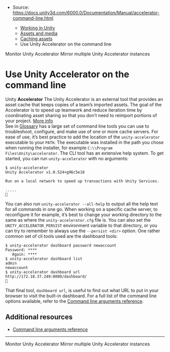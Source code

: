 * Source: https://docs.unity3d.com/6000.0/Documentation/Manual/accelerator-command-line.html

  * [Working in Unity](https://docs.unity3d.com/6000.0/Documentation/Manual/working-in-unity.html)
  * [Assets and media](https://docs.unity3d.com/6000.0/Documentation/Manual/assets-and-media.html)
  * [Caching assets](https://docs.unity3d.com/6000.0/Documentation/Manual/importing-caching-assets.html)
  * Use Unity Accelerator on the command line


[](https://docs.unity3d.com/6000.0/Documentation/Manual/accelerator-monitor.html)
Monitor Unity Accelerator
[](https://docs.unity3d.com/6000.0/Documentation/Manual/accelerator-mirror-instances.html)
Mirror multiple Unity Accelerator instances
# Use Unity Accelerator on the command line
Unity **Accelerator** The Unity Accelerator is an external tool that provides an asset cache that keeps copies of a team’s imported assets. The goal of the Accelerator is to speed up teamwork and reduce iteration time by coordinating asset sharing so that you don’t need to reimport portions of your project. [More info](https://docs.unity3d.com/6000.0/Documentation/Manual/UnityAccelerator.html)  
See in [Glossary](https://docs.unity3d.com/6000.0/Documentation/Manual/Glossary.html#Accelerator) has a large set of command line tools you can use to troubleshoot, configure, and make use of one or more cache servers. For ease of use, it’s best practice to add the location of the `unity-accelerator` executable to your `PATH`. The executable was installed in the path you chose when running the installer, for example `C:\\Program Files\Unity\accelerator`.
The CLI tool has an extensive help system. To get started, you can run `unity-accelerator` with no arguments:
```
$ unity-accelerator
Unity Accelerator v1.0.524+g96c5e18

Run on a local network to speed up transactions with Unity Services.

.....

```

You can also run `unity-accelerator --all-help` to output all the help text for all commands in one go. 
When working on a specific cache server, to reconfigure it for example, it’s best to change your working directory to the same as where the `unity-accelerator.cfg` file is. You can also set the `UNITY_ACCELERATOR_PERSIST` environment variable to that directory, or you can try to remember to always use the `--persist <dir>` option.
One rather common set of cli tools used are the dashboard tools:
```
$ unity-accelerator dashboard password newaccount
Password: ****
   Again: ****
$ unity-accelerator dashboard list
admin
newaccount
$ unity-accelerator dashboard url
http://172.18.37.249:8080/dashboard/

```

That final tool, `dashboard url`, is useful to find out what URL to put in your browser to visit the built-in dashboard.
For a full list of the command line options available, refer to the [Command line arguments reference](https://docs.unity3d.com/6000.0/Documentation/Manual/EditorCommandLineArguments.html#accelerator). 
## Additional resources
  * [Command line arguments reference](https://docs.unity3d.com/6000.0/Documentation/Manual/EditorCommandLineArguments.html#accelerator)


* * *
[](https://docs.unity3d.com/6000.0/Documentation/Manual/accelerator-monitor.html)
Monitor Unity Accelerator
[](https://docs.unity3d.com/6000.0/Documentation/Manual/accelerator-mirror-instances.html)
Mirror multiple Unity Accelerator instances
